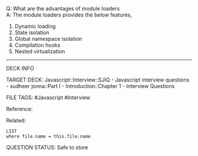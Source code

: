 Q: What are the advantages of module loaders  
A: The module loaders provides the below features,
1. Dynamic loading
2. State isolation
3. Global namespace isolation
4. Compilation hooks
5. Nested virtualization
<!--ID: 1693596693527-->

---

DECK INFO

TARGET DECK: Javascript::Interview::SJIQ - Javascript interview questions - sudheer jonna::Part I - Introduction::Chapter 1 - Interview Questions

FILE TAGS: #Javascript #Interview

Reference:

Related:

```dataview
LIST
where file.name = this.file.name
```

QUESTION STATUS: Safe to store